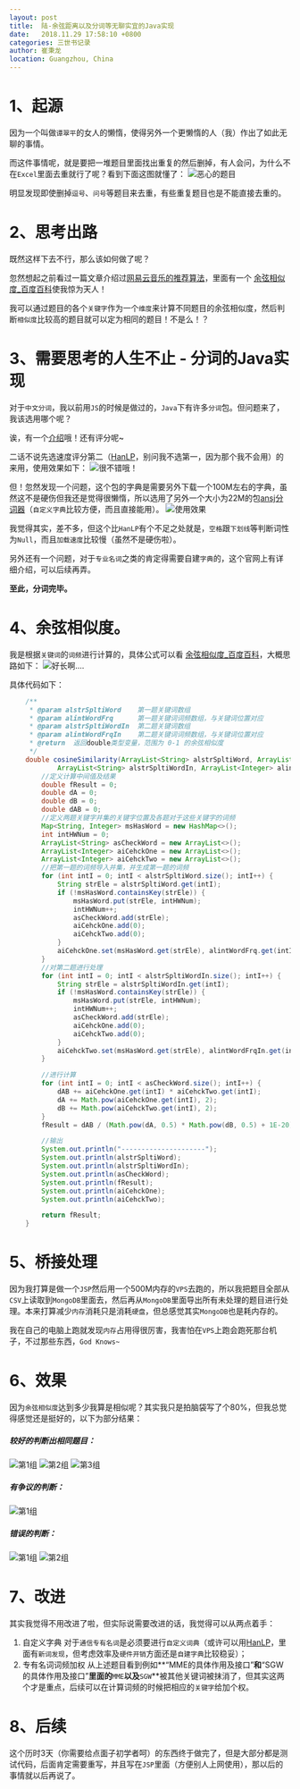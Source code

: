 ```yaml
---
layout: post
title:  陆-余弦距离以及分词等无聊实宜的Java实现
date:   2018.11.29 17:58:10 +0800
categories: 三世书记录
author: 崔秉龙
location: Guangzhou, China
---
```


# 1、起源

因为一个叫做`谭翠平`的女人的懒惰，使得另外一个更懒惰的人（我）作出了如此无聊的事情。

而这件事情呢，就是要把一堆题目里面找出重复的然后删掉，有人会问，为什么不在`Excel`里面去重就行了呢？看到下面这图就懂了：
![恶心的题目](/photo/InPost/6-1.png)

明显发现即使删掉`逗号`、`问号`等题目来去重，有些重复题目也是不能直接去重的。

#  2、思考出路

既然这样下去不行，那么该如何做了呢？

忽然想起之前看过一篇文章介绍过[网易云音乐的推荐算法](https://blog.csdn.net/feelinghappy/article/details/81626008)，里面有一个 [余弦相似度_百度百科](https://www.baidu.com/link?url=JHBUmOu48NGhpUdVzNngwsOZ4WY5fKhxgZz6PCFKfFnW8O1I1IUGo7nyxIBTkgL4HmJXsMp1BU6hhXcd733LbHejGVuj800SXpN9yC7F-U_yx5loS-MvQor2PQqzzVD10UoxNNNvQ49Z5ULV9I4g__&wd=&eqid=87605740000029b7000000035bffa945)使我惊为天人！

我可以通过题目的各个`关键字`作为一个`维度`来计算不同题目的余弦相似度，然后判断`相似度`比较高的题目就可以定为相同的题目！不是么！？

# 3、需要思考的人生不止 - 分词的Java实现

对于`中文分词`，我以前用`JS`的时候是做过的，`Java`下有许多`分词`包。但问题来了，我该选用哪个呢？

诶，有一个[介绍](https://github.com/ysc/cws_evaluation)哦！还有评分呢~

二话不说先选速度评分第二（[HanLP](https://github.com/hankcs/HanLP)，别问我不选第一，因为那个我不会用）的来用，使用效果如下：
![很不错哦！](/photo/InPost/6-2.png)

但！忽然发现一个问题，这个包的字典是需要另外下载一个100M左右的字典，虽然这不是硬伤但我还是觉得很懒惰，所以选用了另外一个大小为22M的包[ansj分词器](https://github.com/ansjsun/ansj_seg)（`自定义字典`比较方便，而且直接能用）。
![使用效果](/photo/InPost/6-3.png)

我觉得其实，差不多，但这个比`HanLP`有个不足之处就是，`空格`跟`下划线`等判断词性为`Null`，而且`加载速度`比较慢（虽然不是硬伤啦）。

另外还有一个问题，对于`专业名词`之类的肯定得需要自建`字典`的，这个官网上有详细介绍，可以后续再弄。

**至此，分词完毕。**

# 4、余弦相似度。

我是根据`关键词`的`词频`进行计算的，具体公式可以看 [余弦相似度_百度百科](https://www.baidu.com/link?url=JHBUmOu48NGhpUdVzNngwsOZ4WY5fKhxgZz6PCFKfFnW8O1I1IUGo7nyxIBTkgL4HmJXsMp1BU6hhXcd733LbHejGVuj800SXpN9yC7F-U_yx5loS-MvQor2PQqzzVD10UoxNNNvQ49Z5ULV9I4g__&wd=&eqid=87605740000029b7000000035bffa945)，大概思路如下：
![好长啊....](/photo/InPost/6-4.png)


具体代码如下：
```java
	/**
	 * @param alstrSpltiWord	第一题关键词数组
	 * @param alintWordFrq		第一题关键词词频数组，与关键词位置对应
	 * @param alstrSpltiWordIn	第二题关键词数组
	 * @param alintWordFrqIn	第二题关键词词频数组，与关键词位置对应
	 * @return	返回double类型变量，范围为 0-1 的余弦相似度
	 */
	double cosineSimilarity(ArrayList<String> alstrSpltiWord, ArrayList<Integer> alintWordFrq,
			ArrayList<String> alstrSpltiWordIn, ArrayList<Integer> alintWordFrqIn) {
		//定义计算中间值及结果
		double fResult = 0;
		double dA = 0;
		double dB = 0;
		double dAB = 0;
		//定义两题关键字并集的关键字位置及各题对于这些关键字的词频
		Map<String, Integer> msHasWord = new HashMap<>();
		int intHWNum = 0;
		ArrayList<String> asCheckWord = new ArrayList<>();
		ArrayList<Integer> aiCehckOne = new ArrayList<>();
		ArrayList<Integer> aiCehckTwo = new ArrayList<>();
		//把第一题的词频导入并集，并生成第一题的词频
		for (int intI = 0; intI < alstrSpltiWord.size(); intI++) {
			String strEle = alstrSpltiWord.get(intI);
			if (!msHasWord.containsKey(strEle)) {
				msHasWord.put(strEle, intHWNum);
				intHWNum++;
				asCheckWord.add(strEle);
				aiCehckOne.add(0);
				aiCehckTwo.add(0);
			}
			aiCehckOne.set(msHasWord.get(strEle), alintWordFrq.get(intI));
		}
		//对第二题进行处理
		for (int intI = 0; intI < alstrSpltiWordIn.size(); intI++) {
			String strEle = alstrSpltiWordIn.get(intI);
			if (!msHasWord.containsKey(strEle)) {
				msHasWord.put(strEle, intHWNum);
				intHWNum++;
				asCheckWord.add(strEle);
				aiCehckOne.add(0);
				aiCehckTwo.add(0);
			}
			aiCehckTwo.set(msHasWord.get(strEle), alintWordFrqIn.get(intI));
		}

		//进行计算
		for (int intI = 0; intI < asCheckWord.size(); intI++) {
			dAB += aiCehckOne.get(intI) * aiCehckTwo.get(intI);
			dA += Math.pow(aiCehckOne.get(intI), 2);
			dB += Math.pow(aiCehckTwo.get(intI), 2);
		}
		fResult = dAB / (Math.pow(dA, 0.5) * Math.pow(dB, 0.5) + 1E-20);

		//输出
		System.out.println("---------------------");
		System.out.println(alstrSpltiWord);
		System.out.println(alstrSpltiWordIn);
		System.out.println(asCheckWord);
		System.out.println(fResult);
		System.out.println(aiCehckOne);
		System.out.println(aiCehckTwo);

		return fResult;
	}
```

# 5、桥接处理

因为我打算是做一个`JSP`然后用一个500M内存的`VPS`去跑的，所以我把题目全部从`CSV`上读取到`MongoDB`里面去，然后再从`MongoDB`里面导出所有未处理的题目进行处理。本来打算减少`内存`消耗只是消耗`硬盘`，但总感觉其实`MongoDB`也是耗内存的。

我在自己的电脑上跑就发现`内存`占用得很厉害，我害怕在`VPS`上跑会跑死那台机子，不过那些东西，`God Knows~`

# 6、效果

因为`余弦相似度`达到多少我算是相似呢？其实我只是拍脑袋写了个80%，但我总觉得感觉还是挺好的，以下为部分结果：

##### 较好的判断出相同题目：
![第1组](/photo/InPost/6-5.png)
![第2组](/photo/InPost/6-6.png)
![第3组](/photo/InPost/6-7.png)

##### 有争议的判断：
![第1组](/photo/InPost/6-8.png)

##### 错误的判断：
![第1组](/photo/InPost/6-9.png)
![第2组](/photo/InPost/6-10.png)

# 7、改进

其实我觉得不用改进了啦，但实际说需要改进的话，我觉得可以从两点着手：

1. 自定义字典
对于`通信专有名词`是必须要进行`自定义词典`（或许可以用[HanLP](https://github.com/hankcs/HanLP)，里面有`新词发现`，但考虑效率及`硬件开销`方面还是`自建字典`比较稳妥）；
2. 专有名词词频加权
从上述题目看到例如**“MME的具体作用及接口”**和**“SGW的具体作用及接口”**里面的**`MME`**以及**`SGW`**被其他关键词被抹消了，但其实这两个才是重点，后续可以在计算词频的时候把相应的`关键字`给加个权。

# 8、后续

这个历时3天（你需要给点面子初学者呵）的东西终于做完了，但是大部分都是测试代码，后面肯定需要重写，并且写在`JSP`里面（方便别人上网使用），那以后的事情就以后再说了。